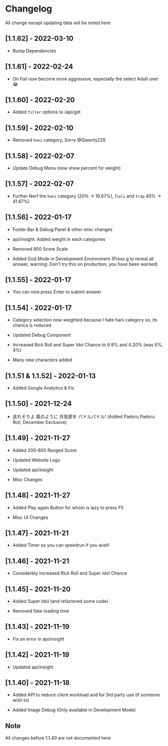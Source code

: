# Changelog

All change except updating data will be noted here

## [1.1.62] - 2022-03-10

- Bump Dependencies

## [1.1.61] - 2022-02-24

- On Fail now become more aggressive, especially the select Adult one! 😂

## [1.1.60] - 2022-02-20

- Added `filter` options to /api/get

## [1.1.59] - 2022-02-10

- Removed `hani` category, Sorry @Qwenty228

## [1.1.58] - 2022-02-07

- Update Debug Menu (now show percent for weight)

## [1.1.57] - 2022-02-07

- Further Nerf the `hani` category (20% -> 16.67%), (`loli` and `trap` 40% -> 41.67%)

## [1.1.56] - 2022-01-17

- Footer Bar & Debug Panel & other misc changes

- api/insight: Added weight in each categories

- Removed 800 Score Scale

- Added God Mode in Development Environment (Press g to reveal all answer, warning: Don't try this on production, you have been warned)

## [1.1.55] - 2022-01-17

- You can now press Enter to submit answer

## [1.1.54] - 2022-01-17

- Category selection now weighted because I hate hani category so, its chance is reduced

- Updated Debug Component

- Increased Rick Roll and Super Idol Chance to 6.9% and 4.20% (was 6%, 4%)

- Many new characters added

## [1.1.51 & 1.1.52] - 2022-01-13

- Added Google Analytics & Fix

## [1.1.50] - 2021-12-24

- 走れそりよ 風のように 月見原を パドルパドル! (Added Padoru Padoru Roll, December Exclusive)

## [1.1.49] - 2021-11-27

- Added 200-800 Ranged Score

- Updated Website Logo

- Updated api/insight

- Misc Changes

## [1.1.48] - 2021-11-27

- Added Play again Button for whom is lazy to press F5

- Misc UI Changes

## [1.1.47] - 2021-11-21

- Added Timer so you can speedrun if you wish!

## [1.1.46] - 2021-11-21

- Considerbly increased Rick Roll and Super Idol Chance

## [1.1.45] - 2021-11-20

- Added Super Idol (and refactored some code)

- Removed fake loading time

## [1.1.43] - 2021-11-19

- Fix an error in api/insight

## [1.1.42] - 2021-11-19

- Updated api/insight

## [1.1.40] - 2021-11-18

- Added API to reduce client workload and for 3rd party use (if someone wish to)

- Added Image Debug (Only available in Development Mode)

## Note

All changes before 1.1.40 are not documented here
